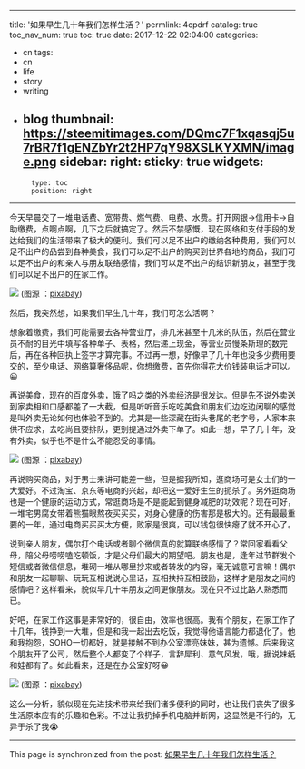 
---
title: '如果早生几十年我们怎样生活？'
permlink: 4cpdrf
catalog: true
toc_nav_num: true
toc: true
date: 2017-12-22 02:04:00
categories:
- cn
tags:
- cn
- life
- story
- writing
- blog
thumbnail: https://steemitimages.com/DQmc7F1xqasqj5u7rBR7f1gENZbYr2t2HP7qY98XSLKYXMN/image.png
sidebar:
    right:
        sticky: true
widgets:
    -
        type: toc
        position: right
---


今天早晨交了一堆电话费、宽带费、燃气费、电费、水费。打开网银->信用卡->自助缴费，点啊点啊，几下之后就搞定了。然后不禁感慨，现在网络和支付手段的发达给我们的生活带来了极大的便利。我们可以足不出户的缴纳各种费用，我们可以足不出户的品尝到各种美食，我们可以足不出户的购买到世界各地的商品，我们可以足不出户的和亲人与朋友联络感情，我们可以足不出户的结识新朋友，甚至于我们可以足不出户的在家工作。

![](https://steemitimages.com/DQmc7F1xqasqj5u7rBR7f1gENZbYr2t2HP7qY98XSLKYXMN/image.png)
(图源 ：[pixabay](https://pixabay.com))

然后，我突然想，如果我们早生几十年，我们可怎么活啊？

想象着缴费，我们可能需要去各种营业厅，排几米甚至十几米的队伍，然后在营业员不耐的目光中填写各种单子、表格，然后递上现金，等营业员慢条斯理的数完后，再在各种回执上签字才算完事。不过再一想，好像早了几十年也没多少费用要交的，至少电话、网络算奢侈品呢，你想缴费，首先你得花大价钱装电话才可以。😀

再说美食，现在的百度外卖，饿了吗之类的外卖经济是很发达。但是先不说外卖送到家卖相和口感都差了一大截，但是听听音乐吃吃美食和朋友们边吃边闲聊的感觉是叫外卖无论如何也体验不到的。尤其是一些深藏在街头巷尾的老字号，人家本来供不应求，去吃尚且要排队，更别提通过外卖下单了。如此一想，早了几十年，没有外卖，似乎也不是什么不能忍受的事情。

![](https://steemitimages.com/DQmc6xH7r5eZrgnF9FiWWdDJyPYWQTyEye2Djsh8nuse5WN/image.png)
(图源 ：[pixabay](https://pixabay.com))

再说购买商品，对于男士来讲可能差一些，但是据我所知，逛商场可是女士们的一大爱好。不过淘宝、京东等电商的兴起，却把这一爱好生生的扼杀了。另外逛商场也是一个健康的运动方式，常逛商场是不是能起到健身减肥的功效呢？现在可好，一堆宅男腐女带着熊猫眼熬夜买买买，对身心健康的伤害那是极大的。还有最最重要的一年，通过电商买买买太方便，败家是很爽，可以钱包很快瘪了就不开心了。

说到亲人朋友，偶尔打个电话或者聊个微信真的就算联络感情了？常回家看看父母，陪父母唠唠嗑吃顿饭，才是父母们最大的期望吧。朋友也是，逢年过节群发个短信或者微信信息，堆砌一堆从哪里抄来或者转发的内容，毫无诚意可言嘛！偶尔和朋友一起聊聊、玩玩互相说说心里话，互相扶持互相鼓励，这样才是朋友之间的感情吧？这样看来，貌似早几十年朋友之间更像朋友。现在只不过比路人熟悉而已。

好吧，在家工作这事是非常好的，很自由，效率也很高。我有个朋友，在家工作了十几年，钱挣到一大堆，但是和我一起出去吃饭，我觉得他语言能力都退化了。他和我抱怨，SOHO一切都好，就是接触不到办公室漂亮妹妹，甚为遗憾。后来我这个朋友开了公司，然后整个人都变了个样子，言辞犀利、意气风发，哦，据说妹纸和娃都有了。如此看来，还是在办公室好呀😀

![](https://steemitimages.com/DQmYp7G5XUZT2zdoCz8tygjo2GnY1UKvW2rsZoZiCkW6GVj/image.png)
(图源 ：[pixabay](https://pixabay.com))

这么一分析，貌似现在先进技术带来给我们诸多便利的同时，也让我们丧失了很多生活原本应有的乐趣和色彩。不过让我扔掉手机电脑并断网，这显然是不行的，无异于杀了我😭

- - -

This page is synchronized from the post: [如果早生几十年我们怎样生活？](https://steemit.com/@oflyhigh/4cpdrf)
